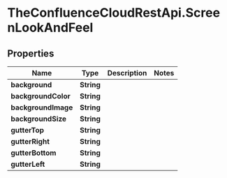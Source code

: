 # TheConfluenceCloudRestApi.ScreenLookAndFeel

## Properties
Name | Type | Description | Notes
------------ | ------------- | ------------- | -------------
**background** | **String** |  | 
**backgroundColor** | **String** |  | 
**backgroundImage** | **String** |  | 
**backgroundSize** | **String** |  | 
**gutterTop** | **String** |  | 
**gutterRight** | **String** |  | 
**gutterBottom** | **String** |  | 
**gutterLeft** | **String** |  | 

